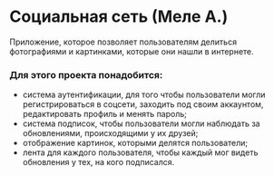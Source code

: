 # Социальная сеть (Меле А.)

Приложение, которое позволяет пользователям делиться фотографиями и картинками, которые они нашли в интернете. 

### Для этого проекта понадобится:
* система аутентификации, для того чтобы пользователи могли регистрироваться в соцсети, заходить под своим аккаунтом, редактировать профиль и менять пароль;
* система подписок, чтобы пользователи могли наблюдать за обновлениями, происходящими у их друзей;
* отображение картинок, которыми делятся пользователи;
* лента для каждого пользователя, чтобы каждый мог видеть обновления у тех, на кого подписался.
